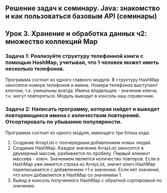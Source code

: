 ## Решение задач к семинару. Java: знакомство и как пользоваться базовым API (семинары) ##
## Урок 3. Хранение и обработка данных ч2: множество коллекций Map ##

### Задача 1: Реализуйте структуру телефонной книги с помощью HashMap, учитывая, что 1 человек может иметь несколько телефонов. ###

Программа состоит из одного главного модуля. В структуру HashMap заносятся номера телефонов и имена. Номера телефонов выступают ключом, т.к. уникальны всегда. Имена владельцев - значение ключа, т.к. могут повторяться. Модуль выводит в консоль наш справочник.

### Задача 2: Написать программу, которая найдет и выведет повторяющиеся имена с количеством повторений. Отсортировать по убыванию популярности. ###

Программа состоит из одного модуля, имеющего три блока кода:

1. Создание ArrayList с поочередным добавлением новых людей.
2. Создание HashMap. Каждое значение ArrayList заносится в двумерный массив, разбивается по пробелу. Первый элемент массива - ключ. Значением является количество повторов. Если в HashMap уже имеется строка из ArrayList, значит ключ HashMap переписывается с добавлением +1 к значению. Если нет значения, что ключ добавляется в HashMap со значением 1.
3. Вывод в консоль полученного HashMap с обратной сортировкой по значению.